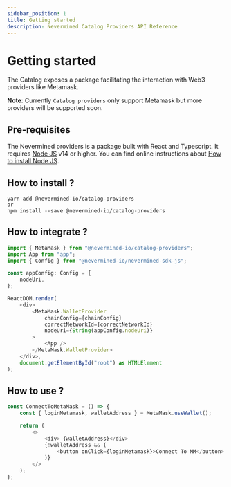 ```yaml
---
sidebar_position: 1
title: Getting started
description: Nevermined Catalog Providers API Reference
---
```


# Getting started

The Catalog exposes a package facilitating the interaction with Web3 providers like Metamask.

**Note**: Currently `Catalog providers` only support Metamask but more providers will be supported soon.

## Pre-requisites

The Nevermined providers is a package built with React and Typescript.
It requires [Node JS](https://nodejs.org/) v14 or higher. You can find online instructions about [How to install Node JS](https://nodejs.dev/en/learn/how-to-install-nodejs/).

## How to install ?

```
yarn add @nevermined-io/catalog-providers
or
npm install --save @nevermined-io/catalog-providers
```

## How to integrate ?

```typescript
import { MetaMask } from "@nevermined-io/catalog-providers";
import App from "app";
import { Config } from "@nevermined-io/nevermined-sdk-js";

const appConfig: Config = {
    nodeUri,
};

ReactDOM.render(
    <div>
        <MetaMask.WalletProvider
            chainConfig={chainConfig}
            correctNetworkId={correctNetworkId}
            nodeUri={String(appConfig.nodeUri)}
        >
            <App />
        </MetaMask.WalletProvider>
    </div>,
    document.getElementById("root") as HTMLElement
);
```

## How to use ?

```typescript
const ConnectToMetaMask = () => {
    const { loginMetamask, walletAddress } = MetaMask.useWallet();

    return (
        <>
            <div> {walletAddress}</div>
            {!walletAddress && (
                <button onClick={loginMetamask}>Connect To MM</button>
            )}
        </>
    );
};
```
